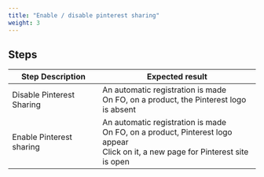 ```yaml
---
title: "Enable / disable pinterest sharing"
weight: 3
---
```

## Steps
| Step Description | Expected result |
| ----- | ----- |
| Disable Pinterest Sharing | An automatic registration is made <br>On FO, on a product, the Pinterest logo is absent |
| Enable Pinterest sharing | An automatic registration is made <br>On FO, on a product, Pinterest logo appear<br>Click on it, a new page for Pinterest site is open |
